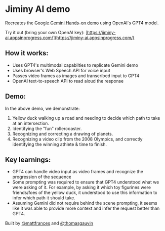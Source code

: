 # Jiminy AI demo 

Recreates the [Google Gemini Hands-on demo](https://www.youtube.com/watch?v=UIZAiXYceBI) using OpenAI's GPT4 model.

Try it out (bring your own OpenAI key): [https://jiminy-ai.appsinprogress.com/](https://jiminy-ai.appsinprogress.com/)

## How it works:
* Uses GPT4's multimodal capabilties to replicate Gemini demo
* Uses browser's Web Speech API for voice input
* Passes video frames as images and transcribed input to GPT4
* OpenAI text-to-speech API to read aloud the response

## Demo:
In the above demo, we demonstrate:
1. Yellow duck walking up a road and needing to decide which path to take at an intersection.
2. Identifying the "fun" rollercoaster.
3. Recognizing and correcting a drawing of planets.
4. Recognizing a video clip from the 2008 Olympics, and correctly identifying the winning athlete & time to finish.

## Key learnings:
* GPT4 can handle video input as video frames and recognize the progression of the sequence
* Some prompting was required to ensure that GPT4 understood what we were asking of it. For example, by asking it which toy figurines were friends/foes of the yellow duck, it understood to use this information to infer which path it should take.
* Assuming Gemini did not require behind the scene prompting, it seems like it was able to provide more context and infer the request better than GPT4.

Built by [@mattfrances](https://github.com/mattfrances) and [@thomasgauvin](https://github.com/thomasgauvin) 
